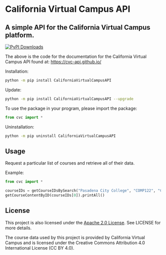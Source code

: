 # California Virtual Campus API 
A simple API for the California Virtual Campus platform.
---
[![PyPI Downloads](https://static.pepy.tech/badge/californiavirtualcampusapi)](https://pepy.tech/projects/californiavirtualcampusapi)

The above is the code for the documentation for the California Virtual Campus API found at:
https://cvc-api.github.io/

Installation:
```bash
python -m pip install CaliforniaVirtualCampusAPI 
```

Update:
```bash
python -m pip install CaliforniaVirtualCampusAPI --upgrade
```

To use the package in your program, please import the package:
```python
from cvc import *
```

Uninstallation:
```bash
python -m pip uninstall CaliforniaVirtualCampusAPI 
```

## Usage
Request a particular list of courses and retrieve all of their data.

Example:
```python
from cvc import *

courseIDs = getCourseIDsBySearch("Pasadena City College", "COMP122", "CS2", "FUNDAMENTALS OF COMPUTER SCIENCE I")
getCourseContentByID(courseIDs[0]).printAll()
```

## License
This project is also licensed under the [Apache 2.0 License](http://www.apache.org/licenses/LICENSE-2.0). See LICENSE for more details.

The course data used by this project is provided by California Virtual Campus and is licensed under the Creative Commons Attribution 4.0 International License (CC BY 4.0).